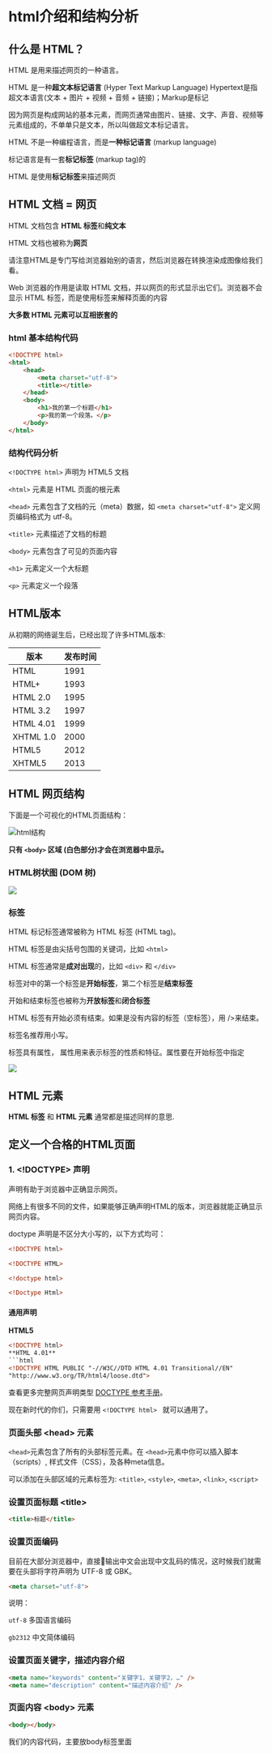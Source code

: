 # html介绍和结构分析

## 什么是 HTML？

HTML 是用来描述网页的一种语言。

HTML 是一种<b>超文本标记语言</b> (Hyper Text Markup Language)  Hypertext是指超文本语言(文本 + 图片 + 视频 + 音频 + 链接)；Markup是标记

因为网页是构成网站的基本元素，而网页通常由图片、链接、文字、声音、视频等元素组成的，不单单只是文本，所以叫做超文本标记语言。

HTML 不是一种编程语言，而是<b>一种标记语言</b> (markup language)

标记语言是有一套<b>标记标签</b> (markup tag)的

HTML 是使用<b>标记标签</b>来描述网页

## HTML 文档 = 网页

HTML 文档包含 **HTML 标签**和**纯文本**

HTML 文档也被称为**网页**

请注意HTML是专门写给浏览器始别的语言，然后浏览器在转换渲染成图像给我们看。

Web 浏览器的作用是读取 HTML 文档，并以网页的形式显示出它们。浏览器不会显示 HTML 标签，而是使用标签来解释页面的内容


**大多数 HTML 元素可以互相嵌套的**


### html 基本结构代码
```html
<!DOCTYPE html>
<html>
    <head>
        <meta charset="utf-8">
        <title></title>
    </head>
    <body>
        <h1>我的第一个标题</h1>
        <p>我的第一个段落。</p>
    </body>
</html>
```

### 结构代码分析

`<!DOCTYPE html>` 声明为 HTML5 文档

`<html>` 元素是 HTML 页面的根元素

`<head>` 元素包含了文档的元（meta）数据，如 `<meta charset="utf-8">` 定义网页编码格式为 utf-8。

`<title>` 元素描述了文档的标题

`<body>` 元素包含了可见的页面内容

`<h1>` 元素定义一个大标题

`<p>` 元素定义一个段落


## HTML版本

从初期的网络诞生后，已经出现了许多HTML版本:

|版本| 	发布时间|
| ----      | ---- |
|HTML 	    | 1991 |
|HTML+ 	    | 1993 |
|HTML 2.0 	| 1995 |
|HTML 3.2 	| 1997 |
|HTML 4.01 	| 1999 |
|XHTML 1.0 	| 2000 |
|HTML5 	    | 2012 |
|XHTML5 	| 2013 |

## HTML 网页结构

下面是一个可视化的HTML页面结构：

![html结构](./img/html.png)

<b>只有 `<body>` 区域 (白色部分)才会在浏览器中显示。</b>

### HTML树状图 (DOM 树)
<p></p>
<img src="./img/domtree.png" class="zoom-custom-imgs" style="max-width: 400px" />

### 标签

HTML 标记标签通常被称为 HTML 标签 (HTML tag)。

HTML 标签是由尖括号包围的关键词，比如 `<html>`

HTML 标签通常是**成对出现**的，比如 `<div>` 和 `</div>`

标签对中的第一个标签是**开始标签**，第二个标签是**结束标签**

开始和结束标签也被称为**开放标签**和**闭合标签**

HTML 标签有开始必须有结束。如果是没有内容的标签（空标签），用 />来结束。

标签名推荐用小写。

标签具有属性， 属性用来表示标签的性质和特征。属性要在开始标签中指定

<img src="./img/element.png" class="zoom-custom-imgs" style="max-width: 400px" />


## HTML 元素

**HTML 标签** 和 **HTML 元素** 通常都是描述同样的意思.

## 定义一个合格的HTML页面

### 1. <!DOCTYPE> 声明

<!DOCTYPE>声明有助于浏览器中正确显示网页。

网络上有很多不同的文件，如果能够正确声明HTML的版本，浏览器就能正确显示网页内容。

doctype 声明是不区分大小写的，以下方式均可： 

```html
<!DOCTYPE html>

<!DOCTYPE HTML>

<!doctype html>

<!Doctype Html> 
```

#### 通用声明

**HTML5**
```html
<!DOCTYPE html> 
**HTML 4.01**
```html
<!DOCTYPE HTML PUBLIC "-//W3C//DTD HTML 4.01 Transitional//EN"
"http://www.w3.org/TR/html4/loose.dtd">
```

查看更多完整网页声明类型 <a href="https://www.runoob.com/tags/tag-doctype.html">DOCTYPE 参考手册</a>。

现在新时代的你们，只需要用 `<!DOCTYPE html> ` 就可以通用了。

### 页面头部  &lt;head&gt; 元素

`<head>`元素包含了所有的头部标签元素。在 `<head>`元素中你可以插入脚本（scripts）, 样式文件（CSS），及各种meta信息。

可以添加在头部区域的元素标签为: `<title>`, `<style>`, `<meta>`, `<link>`, `<script>`

### 设置页面标题 &lt;title&gt;
```html
<title>标题</title>
```

### 设置页面编码
目前在大部分浏览器中，直接输出中文会出现中文乱码的情况，这时候我们就需要在头部将字符声明为 UTF-8 或 GBK。

```html
<meta charset="utf-8">
```
说明：

`utf-8`	  多国语言编码

`gb2312`   中文简体编码


### 设置页面关键字，描述内容介绍

```html
<meta name="keywords" content="关键字1，关键字2，…" />
<meta name="description" content="描述内容介绍" />
```

### 页面内容 &lt;body&gt; 元素

```html
<body></body>
```

我们的内容代码，主要放body标签里面